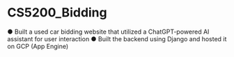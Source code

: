 # CS5200_Bidding
● Built a used car bidding website that utilized a ChatGPT-powered AI assistant for user interaction
● Built the backend using Django and hosted it on GCP (App Engine)
